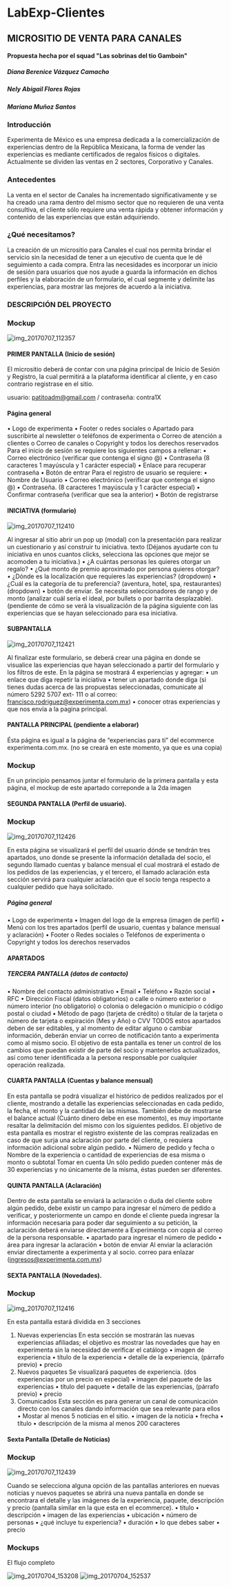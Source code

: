 # LabExp-Clientes
## MICROSITIO DE VENTA PARA CANALES

#### Propuesta hecha por el squad "Las sobrinas del tio Gamboin"
##### Diana Berenice Vázquez Camacho
##### Nely Abigail Flores Rojas
##### Mariana Muñoz Santos

### Introducción
  Experimenta de México es una empresa dedicada a la comercialización de experiencias dentro de
la República Mexicana, la forma de vender las experiencias es mediante certificados de regalos
físicos o digitales. Actualmente se dividen las ventas en 2 sectores, Corporativo y Canales.

### Antecedentes
  La venta en el sector de Canales ha incrementado significativamente y se ha creado una rama
dentro del mismo sector que no requieren de una venta consultiva, el cliente sólo requiere una
venta rápida y obtener información y contenido de las experiencias que están adquiriendo.

### ¿Qué necesitamos?
  La creación de un micrositio para Canales el cual nos permita brindar el servicio sin la necesidad de
tener a un ejecutivo de cuenta que le dé seguimiento a cada compra. Entra las necesidades es
incorporar un inicio de sesión para usuarios que nos ayude a guarda la información en dichos
perfiles y la elaboración de un formulario, el cual segmente y delimite las experiencias, para
mostrar las mejores de acuerdo a la iniciativa.

### DESCRIPCIÓN DEL PROYECTO
### Mockup 
 ![img_20170707_112357](https://user-images.githubusercontent.com/25911904/27967330-3d703140-6308-11e7-8d45-384cdf82aae1.jpg)
 
#### PRIMER PANTALLA (Inicio de sesión)
  El micrositio deberá de contar con una página principal de Inicio de Sesión y Registro, la cual
permitirá a la plataforma identificar al cliente, y en caso contrario registrase en el sitio.

usuario: patitoadm@gmail.com /
contraseña: contra1X

#### Página general

• Logo de experimenta
• Footer
o redes sociales
o Apartado para suscribirte al newsletter
o teléfonos de experimenta
o Correo de atención a clientes
o Correo de canales
o Copyright y todos los derechos reservados
Para el inicio de sesión se requiere los siguientes campos a rellenar:
• Correo electrónico (verificar que contenga el signo @)
• Contraseña (8 caracteres 1 mayúscula y 1 carácter especial)
• Enlace para recuperar contraseña
• Botón de entrar
Para el registro de usuario se requiere:
• Nombre de Usuario
• Correo electrónico (verificar que contenga el signo @)
• Contraseña. (8 caracteres 1 mayúscula y 1 carácter especial)
• Confirmar contraseña (verificar que sea la anterior)
• Botón de registrarse

#### INICIATIVA (formulario)

![img_20170707_112410](https://user-images.githubusercontent.com/25911904/27967516-f1e28574-6308-11e7-9076-a55a151cb913.jpg)

  Al ingresar al sitio abrir un pop up (modal) con la presentación para realizar un cuestionario y así
construir tu iniciativa.
texto (Déjanos ayudarte con tu iniciativa en unos cuantos clicks, selecciona las opciones que mejor
se acomoden a tu iniciativa.)
• ¿A cuántas personas les quieres otorgar un regalo?
• ¿Qué monto de premio aproximado por persona quieres otorgar?
• ¿Dónde es la localización que requieres las experiencias? (dropdown)
• ¿Cuál es la categoría de tu preferencia? (aventura, hotel, spa, restaurantes)
(dropdown)
• botón de enviar.
Se necesita seleccionadores de rango y de monto (analizar cuál sería el ideal, por bullets o por
barrita desplazable).
(pendiente de cómo se verá la visualización de la página siguiente con las experiencias que se
hayan seleccionado para esa iniciativa.

#### SUBPANTALLA

![img_20170707_112421](https://user-images.githubusercontent.com/25911904/27967334-3d7e30d8-6308-11e7-9700-234a8be57ccb.jpg)

  Al finalizar este formulario, se deberá crear una página en donde se visualice las experiencias que
hayan seleccionado a partir del formulario y los filtros de este.
En la página se mostrará 4 experiencias y agregar:
• un enlace que diga repetir la iniciativa
• tener un apartado donde diga (si tienes dudas acerca de las propuestas
seleccionadas, comunicate al número 5292 5707 ext- 111 o al
correo: francisco.rodriguez@experimenta.com.mx)
• conocer otras experiencias y que nos envía a la pagina principal.

#### PANTALLA PRINCIPAL (pendiente a elaborar)
  Ésta página es igual a la página de “experiencias para ti” del ecommerce experimenta.com.mx.
(no se creará en este momento, ya que es una copia)

### Mockup 
En un principio pensamos juntar el formulario de la primera pantalla y esta página, el mockup de este apartado correponde a la 2da imagen

#### SEGUNDA PANTALLA (Perfil de usuario).

### Mockup
![img_20170707_112426](https://user-images.githubusercontent.com/25911904/27967332-3d7b805e-6308-11e7-9404-89fce89be056.jpg)

  En esta página se visualizará el perfil del usuario dónde se tendrán tres apartados, uno donde se
presente la información detallada del socio, el segundo llamado cuentas y balance mensual el cual
mostrará el estado de los pedidos de las experiencias, y el tercero, el llamado aclaración esta
sección servirá para cualquier aclaración que el socio tenga respecto a cualquier pedido que haya
solicitado.

##### Página general
• Logo de experimenta
• Imagen del logo de la empresa (imagen de perfil)
• Menú con los tres apartados (perfil de usuario, cuentas y balance mensual y aclaración)
• Footer
o Redes sociales
o Teléfonos de experimenta
o Copyright y todos los derechos reservados

#### APARTADOS
##### TERCERA PANTALLA (datos de contacto)
• Nombre del contacto administrativo
• Email
• Teléfono
• Razón social
• RFC
• Dirección Fiscal (datos obligatorios)
o calle
o número exterior
o número interior (no obligatorio)
o colonia
o delegación o municipio
o código postal
o ciudad
• Método de pago (tarjeta de crédito)
o titular de la tarjeta
o número de tarjeta
o expiración (Mes y Año)
o CVV
  TODOS estos apartados deben de ser editables, y al momento de editar alguno o cambiar
información, deberán enviar un correo de notificación tanto a experimenta como al mismo socio.
El objetivo de esta pantalla es tener un control de los cambios que puedan existir de parte del
socio y mantenerlos actualizados, así como tener identificada a la persona responsable por
cualquier operación realizada.

#### CUARTA PANTALLA (Cuentas y balance mensual)
  En esta pantalla se podrá visualizar el histórico de pedidos realizados por el cliente, mostrando a
detalle las experiencias seleccionadas en cada pedido, la fecha, el monto y la cantidad de las
mismas. También debe de mostrarse el balance actual (Cuánto dinero debe en ese momento), es
muy importante resaltar la delimitación del mismo con los siguientes pedidos.
  El objetivo de esta pantalla es mostrar el registro existente de las compras realizadas en caso de
que surja una aclaración por parte del cliente, o requiera información adicional sobre algún
pedido.
• Número de pedido y fecha
o Nombre de la experiencia
o cantidad de experiencias de esa misma
o monto
o subtotal
Tomar en cuenta
Un sólo pedido pueden contener más de 30 experiencias y no únicamente de la misma, éstas
pueden ser diferentes.
#### QUINTA PANTALLA (Aclaración)
  Dentro de esta pantalla se enviará la aclaración o duda del cliente sobre algún pedido, debe existir
un campo para ingresar el número de pedido a verificar, y posteriormente un campo en donde el
cliente pueda ingresar la información necesaria para poder dar seguimiento a su petición, la
aclaración deberá enviarse directamente a Experimenta con copia al correo de la persona
responsable.
• apartado para ingresar el número de pedido
• área para ingresar la aclaración
• botón de enviar
  Al enviar la aclaración enviar directamente a experimenta y al socio.
correo para enlazar (ingresos@experimenta.com.mx)

#### SEXTA PANTALLA (Novedades).

### Mockup
![img_20170707_112416](https://user-images.githubusercontent.com/25911904/27967328-3d5f9696-6308-11e7-9346-883219fee908.jpg)

En esta pantalla estará dividida en 3 secciones
1. Nuevas experiencias
En esta sección se mostrarán las nuevas experiencias afiliadas; el objetivo es mostrar las
novedades que hay en experimenta sin la necesidad de verificar el catálogo
• imagen de experiencia
• título de la experiencia
• detalle de la experiencia, (párrafo previo)
• precio
2. Nuevos paquetes
Se visualizará paquetes de experiencia. (dos experiencias por un precio en especial)
• imagen del paquete de las experiencias
• título del paquete
• detalle de las experiencias, (párrafo previo)
• precio
3. Comunicados
Esta sección es para generar un canal de comunicación directo con los canales dando información
que sea relevante para ellos
• Mostar al menos 5 noticias en el sitio.
• imagen de la noticia
• frecha
• título
• descripción de la misma al menos 200 caracteres

#### Sexta Pantalla (Detalle de Noticias)

### Mockup 
![img_20170707_112439](https://user-images.githubusercontent.com/25911904/27967331-3d7a4298-6308-11e7-9eb8-0cf285efe4ee.jpg)

  Cuando se selecciona alguna opción de las pantallas anteriores en nuevas noticias y nuevos
paquetes se abrirá una nueva pantalla en donde se encontrara el detalle y las imágenes de la
experiencia, paquete, descripción y precio (pantalla similar en la que esta en el ecommerce).
• título
• descripción
• imagen de las experiencias
• ubicación
• número de personas
• ¿qué incluye tu experiencia?
• duración
• lo que debes saber
• precio

### Mockups

El flujo completo

![img_20170704_153208](https://user-images.githubusercontent.com/25911904/27966824-45a57372-6306-11e7-8d7a-aad9057b92e3.jpg)
![img_20170704_152537](https://user-images.githubusercontent.com/25911904/27966829-47d42bb6-6306-11e7-8a75-822100f9df0b.jpg)
